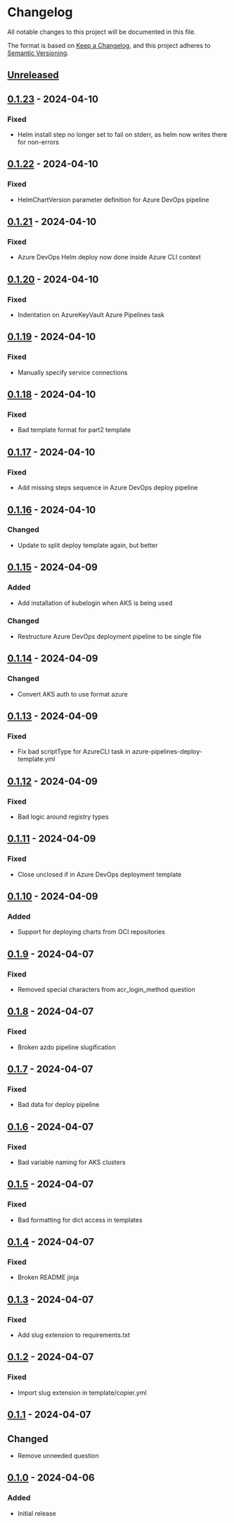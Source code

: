 # Changelog
All notable changes to this project will be documented in this file.

The format is based on [Keep a Changelog](https://keepachangelog.com/en/1.0.0/),
and this project adheres to [Semantic Versioning](https://semver.org/spec/v2.0.0.html).

## [Unreleased]

## [0.1.23] - 2024-04-10
### Fixed
- Helm install step no longer set to fail on stderr, as helm now writes there for non-errors

## [0.1.22] - 2024-04-10
### Fixed
- HelmChartVersion parameter definition for Azure DevOps pipeline

## [0.1.21] - 2024-04-10
### Fixed
- Azure DevOps Helm deploy now done inside Azure CLI context

## [0.1.20] - 2024-04-10
### Fixed
- Indentation on AzureKeyVault Azure Pipelines task

## [0.1.19] - 2024-04-10
### Fixed
- Manually specify service connections

## [0.1.18] - 2024-04-10
### Fixed
- Bad template format for part2 template

## [0.1.17] - 2024-04-10
### Fixed
- Add missing steps sequence in Azure DevOps deploy pipeline

## [0.1.16] - 2024-04-10
### Changed
- Update to split deploy template again, but better

## [0.1.15] - 2024-04-09
### Added
- Add installation of kubelogin when AKS is being used

### Changed
- Restructure Azure DevOps deployment pipeline to be single file

## [0.1.14] - 2024-04-09
### Changed
- Convert AKS auth to use format azure

## [0.1.13] - 2024-04-09
### Fixed
- Fix bad scriptType for AzureCLI task in azure-pipelines-deploy-template.yml

## [0.1.12] - 2024-04-09
### Fixed
- Bad logic around registry types

## [0.1.11] - 2024-04-09
### Fixed
- Close unclosed if in Azure DevOps deployment template

## [0.1.10] - 2024-04-09
### Added
- Support for deploying charts from OCI repositories

## [0.1.9] - 2024-04-07
### Fixed
- Removed special characters from acr_login_method question

## [0.1.8] - 2024-04-07
### Fixed
- Broken azdo pipeline slugification

## [0.1.7] - 2024-04-07
### Fixed
- Bad data for deploy pipeline

## [0.1.6] - 2024-04-07
### Fixed
- Bad variable naming for AKS clusters

## [0.1.5] - 2024-04-07
### Fixed
- Bad formatting for dict access in templates

## [0.1.4] - 2024-04-07
### Fixed
- Broken README jinja

## [0.1.3] - 2024-04-07
### Fixed
- Add slug extension to requirements.txt

## [0.1.2] - 2024-04-07
### Fixed
- Import slug extension in template/copier.yml

## [0.1.1] - 2024-04-07
## Changed
- Remove unneeded question

## [0.1.0] - 2024-04-06
### Added
- Initial release

[Unreleased]: https://github.com/natescherer/postmodern-helm-deploy-copiertemplate/compare/v0.1.23..HEAD
[0.1.23]: https://github.com/natescherer/postmodern-helm-deploy-copiertemplate/compare/v0.1.22..v0.1.23
[0.1.22]: https://github.com/natescherer/postmodern-helm-deploy-copiertemplate/compare/v0.1.21..v0.1.22
[0.1.21]: https://github.com/natescherer/postmodern-helm-deploy-copiertemplate/compare/v0.1.20..v0.1.21
[0.1.20]: https://github.com/natescherer/postmodern-helm-deploy-copiertemplate/compare/v0.1.19..v0.1.20
[0.1.19]: https://github.com/natescherer/postmodern-helm-deploy-copiertemplate/compare/v0.1.18..v0.1.19
[0.1.18]: https://github.com/natescherer/postmodern-helm-deploy-copiertemplate/compare/v0.1.17..v0.1.18
[0.1.17]: https://github.com/natescherer/postmodern-helm-deploy-copiertemplate/compare/v0.1.16..v0.1.17
[0.1.16]: https://github.com/natescherer/postmodern-helm-deploy-copiertemplate/compare/v0.1.15..v0.1.16
[0.1.15]: https://github.com/natescherer/postmodern-helm-deploy-copiertemplate/compare/v0.1.14..v0.1.15
[0.1.14]: https://github.com/natescherer/postmodern-helm-deploy-copiertemplate/compare/v0.1.13..v0.1.14
[0.1.13]: https://github.com/natescherer/postmodern-helm-deploy-copiertemplate/compare/v0.1.12..v0.1.13
[0.1.12]: https://github.com/natescherer/postmodern-helm-deploy-copiertemplate/compare/v0.1.11..v0.1.12
[0.1.11]: https://github.com/natescherer/postmodern-helm-deploy-copiertemplate/compare/v0.1.10..v0.1.11
[0.1.10]: https://github.com/natescherer/postmodern-helm-deploy-copiertemplate/compare/v0.1.9..v0.1.10
[0.1.9]: https://github.com/natescherer/postmodern-helm-deploy-copiertemplate/compare/v0.1.8..v0.1.9
[0.1.8]: https://github.com/natescherer/postmodern-helm-deploy-copiertemplate/compare/v0.1.7..v0.1.8
[0.1.7]: https://github.com/natescherer/postmodern-helm-deploy-copiertemplate/compare/v0.1.6..v0.1.7
[0.1.6]: https://github.com/natescherer/postmodern-helm-deploy-copiertemplate/compare/v0.1.5..v0.1.6
[0.1.5]: https://github.com/natescherer/postmodern-helm-deploy-copiertemplate/compare/v0.1.4..v0.1.5
[0.1.4]: https://github.com/natescherer/postmodern-helm-deploy-copiertemplate/compare/v0.1.3..v0.1.4
[0.1.3]: https://github.com/natescherer/postmodern-helm-deploy-copiertemplate/compare/v0.1.2..v0.1.3
[0.1.2]: https://github.com/natescherer/postmodern-helm-deploy-copiertemplate/compare/v0.1.1..v0.1.2
[0.1.1]: https://github.com/natescherer/postmodern-helm-deploy-copiertemplate/compare/v0.1.0..v0.1.1
[0.1.0]: https://github.com/natescherer/postmodern-helm-deploy-copiertemplate/tree/v0.1.0